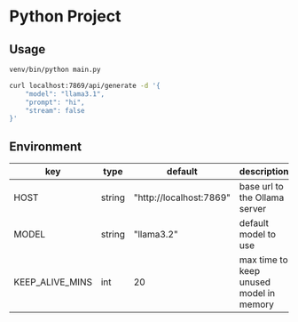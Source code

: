 # Python Project

## Usage

```sh
venv/bin/python main.py

curl localhost:7869/api/generate -d '{
	"model": "llama3.1",
	"prompt": "hi",
	"stream": false
}'
```

## Environment

| key             | type   | default                 | description                             |
| --------------- | ------ | ----------------------- | --------------------------------------- |
| HOST            | string | "http://localhost:7869" | base url to the Ollama server           |
| MODEL           | string | "llama3.2"              | default model to use                    |
| KEEP_ALIVE_MINS | int    | 20                      | max time to keep unused model in memory |
